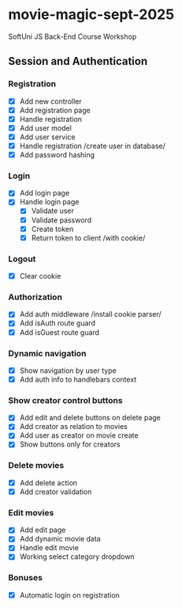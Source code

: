 # movie-magic-sept-2025

SoftUni JS Back-End Course Workshop

## Session and Authentication

### Registration

- [x] Add new controller
- [x] Add registration page
- [x] Handle registration
- [x] Add user model
- [x] Add user service
- [x] Handle registration /create user in database/
- [x] Add password hashing

### Login

- [x] Add login page
- [x] Handle login page
  - [x] Validate user
  - [x] Validate password
  - [x] Create token
  - [x] Return token to client /with cookie/

### Logout

- [x] Clear cookie

### Authorization

- [x] Add auth middleware /install cookie parser/
- [x] Add isAuth route guard
- [x] Add isGuest route guard

### Dynamic navigation

- [x] Show navigation by user type
- [x] Add auth info to handlebars context

### Show creator control buttons

- [x] Add edit and delete buttons on delete page
- [x] Add creator as relation to movies
- [x] Add user as creator on movie create
- [x] Show buttons only for creators

### Delete movies

- [x] Add delete action
- [x] Add creator validation

### Edit movies

- [x] Add edit page
- [x] Add dynamic movie data
- [x] Handle edit movie
- [x] Working select category dropdown

### Bonuses

- [x] Automatic login on registration
